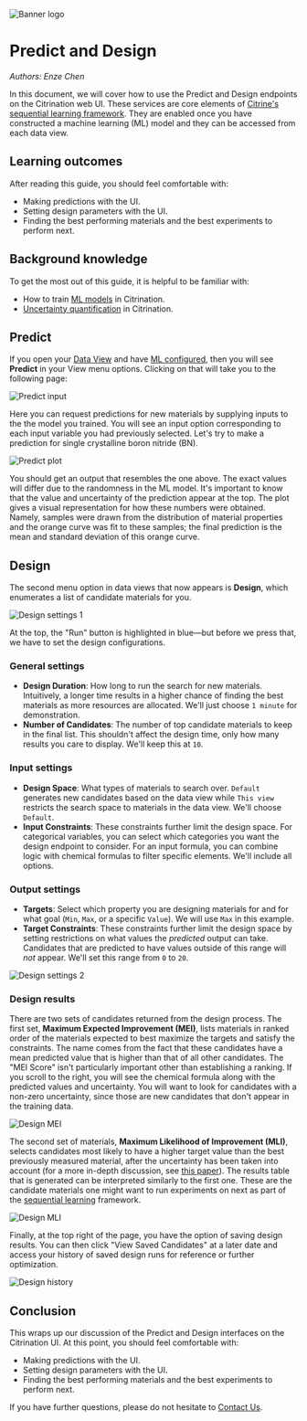 ![Banner logo](../templates/fig/citrine_banner_2.png "Banner logo")

# Predict and Design
*Authors: Enze Chen*

In this document, we will cover how to use the Predict and Design endpoints on the Citrination web UI. These services are core elements of [Citrine's sequential learning framework](https://citrine.io/platform/sequential-learning/). They are enabled once you have constructed a machine learning (ML) model and they can be accessed from each data view.

## Learning outcomes
After reading this guide, you should feel comfortable with:
* Making predictions with the UI.
* Setting design parameters with the UI.
* Finding the best performing materials and the best experiments to perform next.

## Background knowledge
To get the most out of this guide, it is helpful to be familiar with:
* How to train [ML models](06_machine_learning.md) in Citrination.
* [Uncertainty quantification](https://arxiv.org/pdf/1704.07423.pdf) in Citrination.

## Predict
If you open your [Data View](03_data_views.md) and have [ML configured](06_machine_learning.md), then you will see **Predict** in your View menu options. Clicking on that will take you to the following page:

![Predict input](fig/61_predict_input.png "Predict input")

Here you can request predictions for new materials by supplying inputs to the the model you trained. You will see an input option corresponding to each input variable you had previously selected. Let's try to make a prediction for single crystalline boron nitride (BN).

![Predict plot](fig/62_predict_plot.png "Predict plot")

You should get an output that resembles the one above. The exact values will differ due to the randomness in the ML model. It's important to know that the value and uncertainty of the prediction appear at the top. The plot gives a visual representation for how these numbers were obtained. Namely, samples were drawn from the distribution of material properties and the orange curve was fit to these samples; the final prediction is the mean and standard deviation of this orange curve.

## Design
The second menu option in data views that now appears is **Design**, which enumerates a list of candidate materials for you.

![Design settings 1](fig/63_design_settings1.png "Design settings 1")

At the top, the "Run" button is highlighted in blue—but before we press that, we have to set the design configurations.

### General settings
* **Design Duration**: How long to run the search for new materials. Intuitively, a longer time results in a higher chance of finding the best materials as more resources are allocated. We'll just choose `1 minute` for demonstration.
* **Number of Candidates**: The number of top candidate materials to keep in the final list. This shouldn't affect the design time, only how many results you care to display. We'll keep this at `10`.

### Input settings
* **Design Space**: What types of materials to search over. `Default` generates new candidates based on the data view while `This view` restricts the search space to materials in the data view. We'll choose `Default`.
* **Input Constraints**: These constraints further limit the design space. For categorical variables, you can select which categories you want the design endpoint to consider. For an input formula, you can combine logic with chemical formulas to filter specific elements. We'll include all options.

### Output settings
* **Targets**: Select which property you are designing materials for and for what goal (`Min`, `Max`, or a specific `Value`). We will use `Max` in this example.
* **Target Constraints**: These constraints further limit the design space by setting restrictions on what values the *predicted* output can take. Candidates that are predicted to have values outside of this range will *not* appear. We'll set this range from `0` to `20`.

![Design settings 2](fig/63_design_settings2.png "Design settings 2")

### Design results
There are two sets of candidates returned from the design process. The first set, **Maximum Expected Improvement (MEI)**, lists materials in ranked order of the materials expected to best maximize the targets and satisfy the constraints. The name comes from the fact that these candidates have a mean predicted value that is higher than that of all other candidates. The "MEI Score" isn't particularly important other than establishing a ranking. If you scroll to the right, you will see the chemical formula along with the predicted values and uncertainty. You will want to look for candidates with a non-zero uncertainty, since those are new candidates that don't appear in the training data.

![Design MEI](fig/64_design_mei.png "Design MEI")

The second set of materials, **Maximum Likelihood of Improvement (MLI)**, selects candidates most likely to have a higher target value than the best previously measured material, after the uncertainty has been taken into account (for a more in-depth discussion, see [this paper](https://arxiv.org/pdf/1704.07423.pdf)). The results table that is generated can be interpreted similarly to the first one. These are the candidate materials one might want to run experiments on next as part of the [sequential learning](https://citrine.io/platform/sequential-learning/) framework.

![Design MLI](fig/64_design_mli.png "Design MLI")

Finally, at the top right of the page, you have the option of saving design results. You can then click "View Saved Candidates" at a later date and access your history of saved design runs for reference or further optimization.

![Design history](fig/65_design_history.png "Design history")

## Conclusion

This wraps up our discussion of the Predict and Design interfaces on the Citrination UI. At this point, you should feel comfortable with:
* Making predictions with the UI.
* Setting design parameters with the UI.
* Finding the best performing materials and the best experiments to perform next.

If you have further questions, please do not hesitate to [Contact Us](https://citrine.io/contact/).
